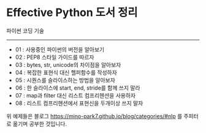 # Effective Python 도서 정리

파이썬 코딩 기술

****
- 01 : 사용중인 파이썬의 버전을 알아보기
- 02 : PEP8 스타일 가이드를 따르자
- 03 : bytes, str, unicode의 차이점을 알아보자
- 04 : 복잡한 표현식 대신 헬퍼함수를 작성하자 
- 05 : 시퀀스를 슬라이스하는 방법을 알아보자
- 06 : 한 슬라이스에 start, end, stride를 함께 쓰지 말라
- 07 : map과 filter 대신 리스트 컴프리헨션을 사용하자
- 08 : 리스트 컴프리헨션에서 표현신을 두개이상 쓰지 말자


위 예제들은 블로그 https://mino-park7.github.io/blog/categories/#nlp 를 주피터로 옮기며 공부한 것입니다.
